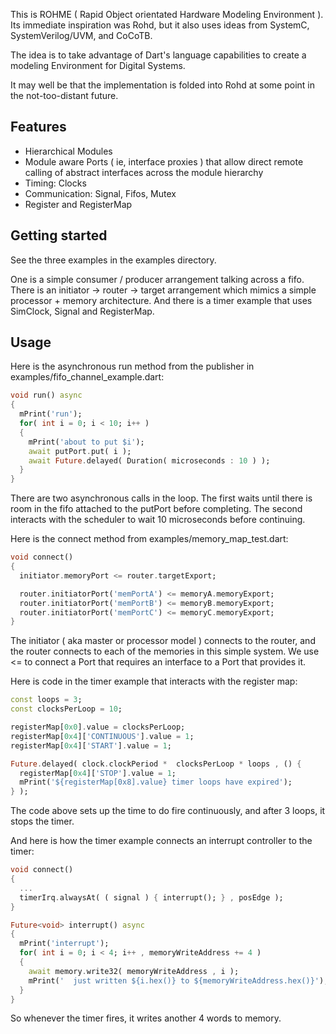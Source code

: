 This is ROHME ( Rapid Object orientated Hardware Modeling Environment ).
Its immediate inspiration was Rohd, but it also uses ideas from SystemC,
SystemVerilog/UVM, and CoCoTB.

The idea is to take advantage of Dart's language capabilities to create a
modeling Environment for Digital Systems.

It may well be that the implementation is folded into Rohd at some point
in the not-too-distant future.

## Features

- Hierarchical Modules
- Module aware Ports ( ie, interface proxies ) that allow direct remote calling
of abstract interfaces across the module hierarchy
- Timing: Clocks
- Communication: Signal, Fifos, Mutex
- Register and RegisterMap

## Getting started

See the three examples in the examples directory.

One is a simple consumer / producer arrangement talking across a fifo.
There is an initiator -> router -> target arrangement which mimics a simple
processor + memory architecture.
And there is a timer example that uses SimClock, Signal and RegisterMap.

## Usage

Here is the asynchronous run method from the publisher in
examples/fifo_channel_example.dart:

```dart
void run() async
{
  mPrint('run');
  for( int i = 0; i < 10; i++ )
  {
    mPrint('about to put $i');
    await putPort.put( i );
    await Future.delayed( Duration( microseconds : 10 ) );
  }
}
```

There are two asynchronous calls in the loop. The first waits until there is
room in the fifo attached to the putPort before completing. The second
interacts with the scheduler to wait 10 microseconds before continuing.

Here is the connect method from examples/memory_map_test.dart:

```dart
void connect()
{
  initiator.memoryPort <= router.targetExport;

  router.initiatorPort('memPortA') <= memoryA.memoryExport;
  router.initiatorPort('memPortB') <= memoryB.memoryExport;
  router.initiatorPort('memPortC') <= memoryC.memoryExport;
}
```

The initiator ( aka master or processor model ) connects to the router, and
the router connects to each of the memories in this simple system. We use <= to
connect a Port that requires an interface to a Port that provides it.

Here is code in the timer example that interacts with the register map:
```dart
const loops = 3;
const clocksPerLoop = 10;

registerMap[0x0].value = clocksPerLoop;
registerMap[0x4]['CONTINUOUS'].value = 1;
registerMap[0x4]['START'].value = 1;

Future.delayed( clock.clockPeriod *  clocksPerLoop * loops , () {
  registerMap[0x4]['STOP'].value = 1;
  mPrint('${registerMap[0x8].value} timer loops have expired');
} );
```
The code above sets up the time to do fire continuously, and after 3 loops,
it stops the timer.

And here is how the timer example connects an interrupt controller to the timer:

```dart
void connect()
{
  ...
  timerIrq.alwaysAt( ( signal ) { interrupt(); } , posEdge );
}

Future<void> interrupt() async
{
  mPrint('interrupt');
  for( int i = 0; i < 4; i++ , memoryWriteAddress += 4 )
  {
    await memory.write32( memoryWriteAddress , i );
    mPrint('  just written ${i.hex()} to ${memoryWriteAddress.hex()}');
  }
}
```

So whenever the timer fires, it writes another 4 words to memory.
